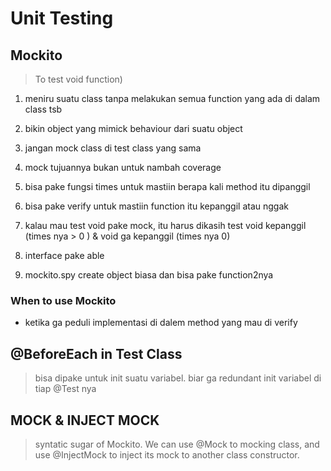 # Unit Testing
## Mockito
> To test void function)
 1. meniru suatu class tanpa melakukan semua function yang ada di dalam class tsb
    
 2. bikin object yang mimick behaviour dari suatu object
 3. jangan mock class di test class yang sama
 4. mock tujuannya bukan untuk nambah coverage
 5. bisa pake fungsi times untuk mastiin berapa kali  method itu dipanggil
 6. bisa pake verify untuk mastiin function itu  kepanggil atau nggak
 7. kalau mau test void pake mock, itu harus dikasih  test void kepanggil (times nya > 0 ) & void ga kepanggil (times nya 0)
 8. interface pake able
 9. mockito.spy create object biasa dan bisa pake function2nya

### When to use Mockito
- ketika ga peduli implementasi di dalem method yang mau di verify

## @BeforeEach in Test Class
> bisa dipake untuk init suatu variabel. biar ga redundant init variabel di tiap @Test nya

## MOCK & INJECT MOCK
> syntatic sugar of Mockito. We can use @Mock to mocking class, and use @InjectMock to inject its mock to another class constructor.